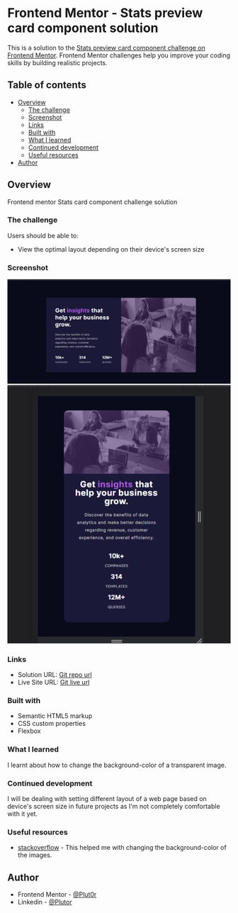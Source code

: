 # Frontend Mentor - Stats preview card component solution

This is a solution to the [Stats preview card component challenge on Frontend Mentor](https://www.frontendmentor.io/challenges/stats-preview-card-component-8JqbgoU62). Frontend Mentor challenges help you improve your coding skills by building realistic projects. 

## Table of contents

- [Overview](#overview)
  - [The challenge](#the-challenge)
  - [Screenshot](#screenshot)
  - [Links](#links)
  - [Built with](#built-with)
  - [What I learned](#what-i-learned)
  - [Continued development](#continued-development)
  - [Useful resources](#useful-resources)
- [Author](#author)

## Overview

Frontend mentor Stats card component challenge solution

### The challenge

Users should be able to:

- View the optimal layout depending on their device's screen size

### Screenshot

![desktop-preview](./resources/screenshot/stats%3Ddesktop-preview.png)
![mobile-preview](./resources/screenshot/stats-mobile-preview.png)

### Links

- Solution URL: [Git repo url](https://github.com/Plut0r/stats-card-component)
- Live Site URL: [Git live url](https://your-live-site-url.com)

### Built with

- Semantic HTML5 markup
- CSS custom properties
- Flexbox

### What I learned

I learnt about how to change the background-color of a transparent image.

### Continued development

I will be dealing with setting different layout of a web page based on device's screen size in future projects as I'm not completely comfortable with it yet.

### Useful resources

- [stackoverflow](https://stackoverflow.com) - This helped me with changing the background-color of the images.

## Author

- Frontend Mentor - [@Plut0r](https://www.frontendmentor.io/profile/Plut0r)
- Linkedin - [@Plutor](https://www.linkedin.com/in/plut0r)

